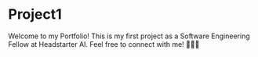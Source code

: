 ﻿# Project1
Welcome to my Portfolio!
This is my first project as a Software Engineering Fellow at Headstarter AI.
Feel free to connect with me! 👩🏾‍💻
